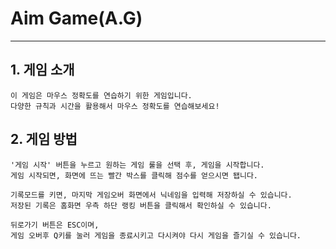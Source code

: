 # Aim Game(A.G)
------------    
## 1. 게임 소개
    이 게임은 마우스 정확도를 연습하기 위한 게임입니다.
    다양한 규칙과 시간을 활용해서 마우스 정확도를 연습해보세요!

## 2. 게임 방법
    '게임 시작' 버튼을 누르고 원하는 게임 룰을 선택 후, 게임을 시작합니다.
    게임 시작되면, 화면에 뜨는 빨간 박스를 클릭해 점수를 얻으시면 됍니다.

    기록모드를 키면, 마지막 게임오버 화면에서 닉네임을 입력해 저장하실 수 있습니다.
    저장된 기록은 홈화면 우측 하단 랭킹 버튼을 클릭해서 확인하실 수 있습니다.

    뒤로가기 버튼은 ESC이며, 
    게임 오버후 Q키를 눌러 게임을 종료시키고 다시켜야 다시 게임을 즐기실 수 있습니다.
